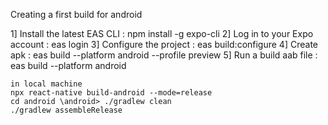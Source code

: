 Creating a first build for android

1] Install the latest EAS CLI : npm install -g expo-cli
2] Log in to your Expo account : eas login
3] Configure the project : eas build:configure
4] Create apk : eas build --platform android --profile preview
5] Run a build aab file : eas build --platform android


    in local machine 
    npx react-native build-android --mode=release
    cd android \android> ./gradlew clean
    ./gradlew assembleRelease

